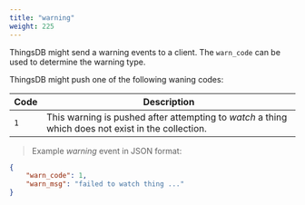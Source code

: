 ```yaml
---
title: "warning"
weight: 225
---
```


ThingsDB might send a warning events to a client. The `warn_code` can be used
to determine the warning type.

ThingsDB might push one of the following waning codes:

Code | Description
---- | -----------
`1` | This warning is pushed after attempting to *watch* a thing which does not exist in the collection.

> Example *warning* event in JSON format:

```json
{
    "warn_code": 1,
    "warn_msg": "failed to watch thing ..."
}
```
